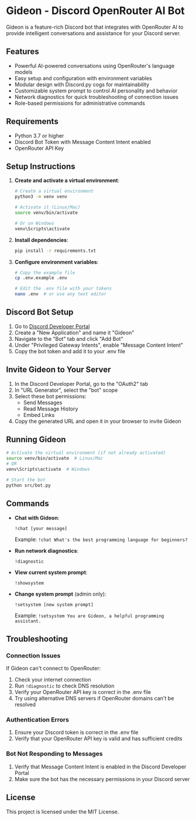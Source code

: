 # Gideon - Discord OpenRouter AI Bot

Gideon is a feature-rich Discord bot that integrates with OpenRouter AI to provide intelligent conversations and assistance for your Discord server.

## Features

- Powerful AI-powered conversations using OpenRouter's language models
- Easy setup and configuration with environment variables
- Modular design with Discord.py cogs for maintainability
- Customizable system prompt to control AI personality and behavior
- Network diagnostics for quick troubleshooting of connection issues
- Role-based permissions for administrative commands

## Requirements

- Python 3.7 or higher
- Discord Bot Token with Message Content Intent enabled
- OpenRouter API Key

## Setup Instructions

1. **Create and activate a virtual environment**:
   ```bash
   # Create a virtual environment
   python3 -m venv venv
   
   # Activate it (Linux/Mac)
   source venv/bin/activate
   
   # Or on Windows
   venv\Scripts\activate
   ```

2. **Install dependencies**:
   ```bash
   pip install -r requirements.txt
   ```

3. **Configure environment variables**:
   ```bash
   # Copy the example file
   cp .env.example .env
   
   # Edit the .env file with your tokens
   nano .env  # or use any text editor
   ```

## Discord Bot Setup

1. Go to [Discord Developer Portal](https://discord.com/developers/applications)
2. Create a "New Application" and name it "Gideon"
3. Navigate to the "Bot" tab and click "Add Bot"
4. Under "Privileged Gateway Intents", enable "Message Content Intent"
5. Copy the bot token and add it to your .env file

## Invite Gideon to Your Server

1. In the Discord Developer Portal, go to the "OAuth2" tab
2. In "URL Generator", select the "bot" scope
3. Select these bot permissions:
   - Send Messages
   - Read Message History
   - Embed Links
4. Copy the generated URL and open it in your browser to invite Gideon

## Running Gideon

```bash
# Activate the virtual environment (if not already activated)
source venv/bin/activate  # Linux/Mac
# OR
venv\Scripts\activate  # Windows

# Start the bot
python src/bot.py
```

## Commands

- **Chat with Gideon**:
  ```
  !chat [your message]
  ```
  Example: `!chat What's the best programming language for beginners?`

- **Run network diagnostics**:
  ```
  !diagnostic
  ```

- **View current system prompt**:
  ```
  !showsystem
  ```

- **Change system prompt** (admin only):
  ```
  !setsystem [new system prompt]
  ```
  Example: `!setsystem You are Gideon, a helpful programming assistant.`

## Troubleshooting

### Connection Issues

If Gideon can't connect to OpenRouter:

1. Check your internet connection
2. Run `!diagnostic` to check DNS resolution
3. Verify your OpenRouter API key is correct in the .env file
4. Try using alternative DNS servers if OpenRouter domains can't be resolved

### Authentication Errors

1. Ensure your Discord token is correct in the .env file
2. Verify that your OpenRouter API key is valid and has sufficient credits

### Bot Not Responding to Messages

1. Verify that Message Content Intent is enabled in the Discord Developer Portal
2. Make sure the bot has the necessary permissions in your Discord server

## License

This project is licensed under the MIT License.